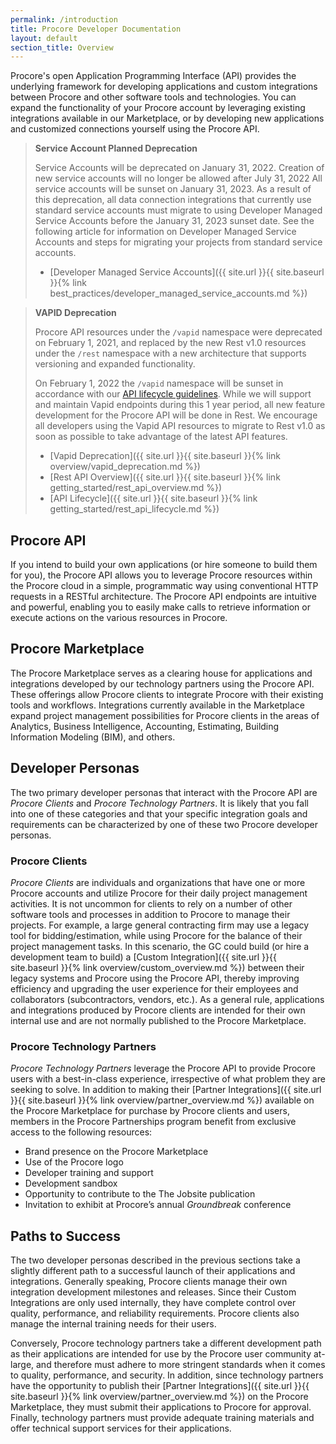 ```yaml
---
permalink: /introduction
title: Procore Developer Documentation
layout: default
section_title: Overview
---
```


Procore's open Application Programming Interface (API) provides the underlying framework for developing applications and custom integrations between Procore and other software tools and technologies.
You can expand the functionality of your Procore account by leveraging existing integrations available in our Marketplace, or by developing new applications and customized connections yourself using the Procore API.

>**Service Account Planned Deprecation**
>
> Service Accounts will be deprecated on January 31, 2022.
> Creation of new service accounts will no longer be allowed after July 31, 2022
> All service accounts will be sunset on January 31, 2023.
> As a result of this deprecation, all data connection integrations that currently use standard service accounts must migrate to using Developer Managed Service Accounts before the January 31, 2023 sunset date.
> See the following article for information on Developer Managed Service Accounts and steps for migrating your projects from standard service accounts.
>
> - [Developer Managed Service Accounts]({{ site.url }}{{ site.baseurl }}{% link best_practices/developer_managed_service_accounts.md %})

>**VAPID Deprecation**
>
> Procore API resources under the `/vapid` namespace were deprecated on February 1, 2021, and replaced by the new Rest v1.0 resources under the `/rest` namespace with a new architecture that supports versioning and expanded functionality.
>
> On February 1, 2022 the `/vapid` namespace will be sunset in accordance with our [API lifecycle guidelines](https://developers.procore.com/documentation/rest-api-lifecycle).
> While we will support and maintain Vapid endpoints during this 1 year period, all new feature development for the Procore API will be done in Rest.
> We encourage all developers using the Vapid API resources to migrate to Rest v1.0 as soon as possible to take advantage of the latest API features.
>
> - [Vapid Deprecation]({{ site.url }}{{ site.baseurl }}{% link overview/vapid_deprecation.md %})
> - [Rest API Overview]({{ site.url }}{{ site.baseurl }}{% link getting_started/rest_api_overview.md %})
> - [API Lifecycle]({{ site.url }}{{ site.baseurl }}{% link getting_started/rest_api_lifecycle.md %})

## Procore API

If you intend to build your own applications (or hire someone to build them for you), the Procore API allows you to leverage Procore resources within the Procore cloud in a simple, programmatic way using conventional HTTP requests in a RESTful architecture.
The Procore API endpoints are intuitive and powerful, enabling you to easily make calls to retrieve information or execute actions on the various resources in Procore.

## Procore Marketplace

The Procore Marketplace serves as a clearing house for applications and integrations developed by our technology partners using the Procore API.
These offerings allow Procore clients to integrate Procore with their existing tools and workflows.
Integrations currently available in the Marketplace expand project management possibilities for Procore clients in the areas of Analytics, Business Intelligence, Accounting, Estimating, Building Information Modeling (BIM), and others.

## Developer Personas

The two primary developer personas that interact with the Procore API are _Procore Clients_ and _Procore Technology Partners_.
It is likely that you fall into one of these categories and that your specific integration goals and requirements can be characterized by one of these two Procore developer personas.

### Procore Clients

_Procore Clients_ are individuals and organizations that have one or more Procore accounts and utilize Procore for their daily project management activities.
It is not uncommon for clients to rely on a number of other software tools and processes in addition to Procore to manage their projects.
For example, a large general contracting firm may use a legacy tool for bidding/estimation, while using Procore for the balance of their project management tasks.
In this scenario, the GC could build (or hire a development team to build) a [Custom Integration]({{ site.url }}{{ site.baseurl }}{% link overview/custom_overview.md %}) between their legacy systems and Procore using the Procore API, thereby improving efficiency and upgrading the user experience for their employees and collaborators (subcontractors, vendors, etc.).
As a general rule, applications and integrations produced by Procore clients are intended for their own internal use and are not normally published to the Procore Marketplace.

### Procore Technology Partners

_Procore Technology Partners_ leverage the Procore API to provide Procore users with a best-in-class experience, irrespective of what problem they are seeking to solve.
In addition to making their [Partner Integrations]({{ site.url }}{{ site.baseurl }}{% link overview/partner_overview.md %}) available on the Procore Marketplace for purchase by Procore clients and users, members in the Procore Partnerships program benefit from exclusive access to the following resources:

- Brand presence on the Procore Marketplace
- Use of the Procore logo
- Developer training and support
- Development sandbox
- Opportunity to contribute to the The Jobsite publication
- Invitation to exhibit at Procore’s annual _Groundbreak_ conference

## Paths to Success

The two developer personas described in the previous sections take a slightly different path to a successful launch of their applications and integrations.
Generally speaking, Procore clients manage their own integration development milestones and releases.
Since their Custom Integrations are only used internally, they have complete control over quality, performance, and reliability requirements.
Procore clients also manage the internal training needs for their users.

Conversely, Procore technology partners take a different development path as their applications are intended for use by the Procore user community at-large, and therefore must adhere to more stringent standards when it comes to quality, performance, and security.
In addition, since technology partners have the opportunity to publish their [Partner Integrations]({{ site.url }}{{ site.baseurl }}{% link overview/partner_overview.md %}) on the Procore Marketplace, they must submit their applications to Procore for approval.
Finally, technology partners must provide adequate training materials and offer technical support services for their applications.
